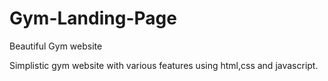 # Gym-Landing-Page
Beautiful Gym website

Simplistic gym website with various features using html,css and javascript.
